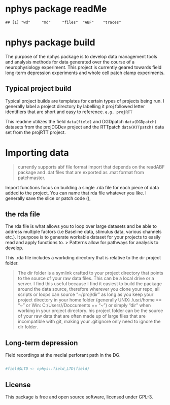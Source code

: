 nphys package readMe
================

<!-- README.md is generated from README.Rmd. Please edit that file -->

    ## [1] "wd"     "md"     "files"  "ABF"    "traces"

# nphys package build

The purpose of the nphys package is to develop data management tools and
analysis methods for data generated over the course of a neurophysiology
experiment. This project is currently geared towards field long-term
depression experiments and whole cell patch clamp experiments.

## Typical project build

Typical project builds are templates for certain types of projects being
run. I generally label a project directory by labelling it proj followed
letter identifiers that are short and easy to reference. `e.g. projRTT`

This readme utilizes the field `data(field)` and DGDpatch
`data(DGDpatch)` datasets from the projDGDev project and the RTTpatch
`data(RTTpatch)` data set from the projRTT project.

# Importing data

> currently supports abf file format import that depends on the readABF
> package and .dat files that are exported as .mat format from
> patchmaster.

Import functions focus on building a single .rda file for each piece of
data added to the project. You can name that rda file whatever you like.
I generally save the slice or patch code (),

## the rda file

The rda file is what allows you to loop over large datasets and be able
to address multiple factors (i.e Baseline data, stimulus data, various
channels etc.). It purpose is to generate workable dataset for your
projects to easily read and apply functions to. \> Patterns allow for
pathways for analysis to develop.

This .rda file includes a workding directory that is relative to the dir
project folder.

> The dir folder is a symlink crafted to your project directory that
> points to the source of your raw data files. This can be a local drive
> or a server. I find this useful because I find it easiest to build the
> package around the data source, therefore wherever you clone your
> repo, all scripts or loops can source “\~/proj/dir” as long as you
> keep your project directory in your home folder (generally UNIX:
> /usr/<username>/home == “\~” or Win: C:/Users/<username>/Doccuments ==
> “\~”) or simply “dir” when working in your project directory. his
> project folder can be the source of your raw data that are often made
> up of large files that are incompatible with git, making your
> .gitignore only need to ignore the dir folder.

### 

## Long-term depression

Field recordings at the medial perforant path in the DG.

``` r

#field$LTD <- nphys::field_LTD(field)
```

## License

This package is free and open source software, licensed under GPL-3.

